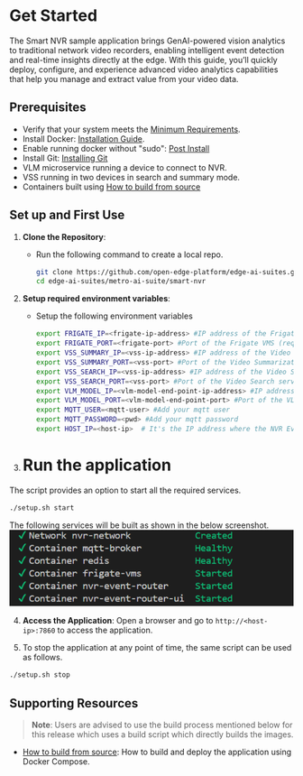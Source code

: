 # Get Started

<!--
**Sample Description**: Provide a brief overview of the application and its purpose.
-->
The Smart NVR sample application brings GenAI-powered vision analytics to traditional network video recorders, enabling intelligent event detection and real-time insights directly at the edge. With this guide, you’ll quickly deploy, configure, and experience advanced video analytics capabilities that help you manage and extract value from your video data.

## Prerequisites
- Verify that your system meets the [Minimum Requirements](./system-requirements.md).
- Install Docker: [Installation Guide](https://docs.docker.com/get-docker/).
- Enable running docker without "sudo": [Post Install](https://docs.docker.com/engine/install/linux-postinstall/)
- Install Git: [Installing Git](https://git-scm.com/book/en/v2/Getting-Started-Installing-Git)
- VLM microservice running a device to connect to NVR.
- VSS running in two devices in search and summary mode.
- Containers built using [How to build from source](./how-to-build-from-source.md)

<!--
**Setup and First Use**: Include installation instructions, basic operation, and initial validation.
-->
## Set up and First Use

<!--
**User Story 1**: Setting Up the Application  
- **As a developer**, I want to set up the application in my environment, so that I can start exploring its functionality.

**Acceptance Criteria**:
1. Step-by-step instructions for downloading and installing the application.
2. Verification steps to ensure successful setup.
3. Troubleshooting tips for common installation issues.
-->

1. **Clone the Repository**:
   - Run the following command to create a local repo.
     ```bash
     git clone https://github.com/open-edge-platform/edge-ai-suites.git
     cd edge-ai-suites/metro-ai-suite/smart-nvr
     ```

2. **Setup required environment variables**:
   - Setup the following environment variables
     ```bash
     export FRIGATE_IP=<frigate-ip-address> #IP address of the Frigate VMS (required)
     export FRIGATE_PORT=<frigate-port> #Port of the Frigate VMS (required, typically 5000)
     export VSS_SUMMARY_IP=<vss-ip-address> #IP address of the Video Summarization service (required)
     export VSS_SUMMARY_PORT=<vss-port> #Port of the Video Summarization service (required, typically 12345)
     export VSS_SEARCH_IP=<vss-ip-address> #IP address of the Video Search service (required)
     export VSS_SEARCH_PORT=<vss-port> #Port of the Video Search service (required, typically 12345)
     export VLM_MODEL_IP=<vlm-model-end-point-ip-address> #IP address of the VLM Model Endpoint (required)
     export VLM_MODEL_PORT=<vlm-model-end-point-port> #Port of the VLM Model Endpoint (required, typically 9766)
     export MQTT_USER=<mqtt-user> #Add your mqtt user          
     export MQTT_PASSWORD=<pwd> #Add your mqtt password
     export HOST_IP=<host-ip>  # It's the IP address where the NVR Event Router will run
     ```
   
3. # Run the application
The script provides an option to start all the required services.
  ```bash
  ./setup.sh start
  ```
The following services will be built as shown in the below screenshot.
![Services overview](./_images/containers.png)



4. **Access the Application**:
   Open a browser and go to `http://<host-ip>:7860` to access the application.

5. To stop the application at any point of time, the same script can be used as follows.
  ```bash
  ./setup.sh stop
  ```

## Supporting Resources
> **Note**: Users are advised to use the build process mentioned below for this release which uses a build script which directly builds the images.
- [How to build from source](./how-to-build-from-source.md): How to build and deploy the application using Docker Compose.

